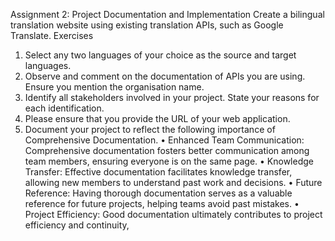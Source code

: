 Assignment 2: Project Documentation and Implementation
Create a bilingual translation website using existing translation APIs, such as
Google Translate. Exercises

1. Select any two languages of your choice as the source and target
   languages.
2. Observe and comment on the documentation of APIs you are using.
   Ensure you mention the organisation name.
3. Identify all stakeholders involved in your project. State your reasons
   for each identification.
4. Please ensure that you provide the URL of your web application.
5. Document your project to reflect the following importance of
   Comprehensive Documentation.
   • Enhanced Team Communication: Comprehensive documentation
   fosters better communication among team members, ensuring
   everyone is on the same page.
   • Knowledge Transfer: Effective documentation facilitates knowledge
   transfer, allowing new members to understand past work and
   decisions.
   • Future Reference: Having thorough documentation serves as a
   valuable reference for future projects, helping teams avoid past
   mistakes.
   • Project Efficiency: Good documentation ultimately contributes to
   project efficiency and continuity,
